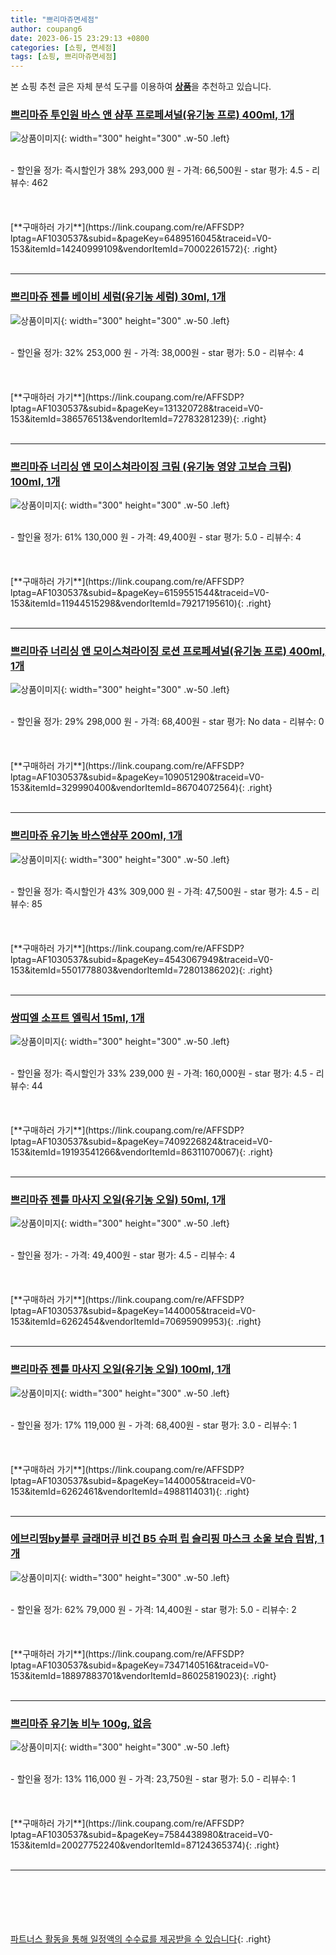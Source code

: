 ```yaml
---
title: "쁘리마쥬면세점"
author: coupang6
date: 2023-06-15 23:29:13 +0800
categories: [쇼핑, 면세점]
tags: [쇼핑, 쁘리마쥬면세점]
---
```


본 쇼핑 추천 글은 자체 분석 도구를 이용하여 [**상품**](https://link.coupang.com/a/bao1ui)을 추천하고 있습니다.

### [쁘리마쥬 투인원 바스 앤 샴푸 프로페셔널(유기농 프로) 400ml, 1개](https://link.coupang.com/re/AFFSDP?lptag=AF1030537&subid=&pageKey=6489516045&traceid=V0-153&itemId=14240999109&vendorItemId=70002261572)

![상품이미지](https://thumbnail7.coupangcdn.com/thumbnails/remote/230x230ex/image/vendor_inventory/7dd4/0c7cfe1aab79c2703d706a555ae0f1a046ab41768089f852a9f1eaf2f75a.jpg){: width="300" height="300" .w-50 .left}


<br>
- 할인율 정가: 즉시할인가 38%  293,000   원
- 가격: 66,500원
- star 평가: 4.5
- 리뷰수: 462
<br>
<br>
<br>
<br>
[**구매하러 가기**](https://link.coupang.com/re/AFFSDP?lptag=AF1030537&subid=&pageKey=6489516045&traceid=V0-153&itemId=14240999109&vendorItemId=70002261572){: .right}
<br>
<br>

---

### [쁘리마쥬 젠틀 베이비 세럼(유기농 세럼) 30ml, 1개](https://link.coupang.com/re/AFFSDP?lptag=AF1030537&subid=&pageKey=131320728&traceid=V0-153&itemId=386576513&vendorItemId=72783281239)

![상품이미지](https://thumbnail10.coupangcdn.com/thumbnails/remote/230x230ex/image/vendor_inventory/9f7e/51a57d6b0a420cee9e94b921fd61ea1fa0cb5b77f4c97b13593baa256c33.jpg){: width="300" height="300" .w-50 .left}


<br>
- 할인율 정가: 32%  253,000   원
- 가격: 38,000원
- star 평가: 5.0
- 리뷰수: 4
<br>
<br>
<br>
<br>
[**구매하러 가기**](https://link.coupang.com/re/AFFSDP?lptag=AF1030537&subid=&pageKey=131320728&traceid=V0-153&itemId=386576513&vendorItemId=72783281239){: .right}
<br>
<br>

---

### [쁘리마쥬 너리싱 앤 모이스쳐라이징 크림 (유기농 영양 고보습 크림) 100ml, 1개](https://link.coupang.com/re/AFFSDP?lptag=AF1030537&subid=&pageKey=6159551544&traceid=V0-153&itemId=11944515298&vendorItemId=79217195610)

![상품이미지](https://thumbnail10.coupangcdn.com/thumbnails/remote/230x230ex/image/vendor_inventory/ad99/e48c5a35e1604a2cd057b527fd2a553053c99a34a975a44d3ed836eb65af.jpg){: width="300" height="300" .w-50 .left}


<br>
- 할인율 정가: 61%  130,000   원
- 가격: 49,400원
- star 평가: 5.0
- 리뷰수: 4
<br>
<br>
<br>
<br>
[**구매하러 가기**](https://link.coupang.com/re/AFFSDP?lptag=AF1030537&subid=&pageKey=6159551544&traceid=V0-153&itemId=11944515298&vendorItemId=79217195610){: .right}
<br>
<br>

---

### [쁘리마쥬 너리싱 앤 모이스쳐라이징 로션 프로페셔널(유기농 프로) 400ml, 1개](https://link.coupang.com/re/AFFSDP?lptag=AF1030537&subid=&pageKey=109051290&traceid=V0-153&itemId=329990400&vendorItemId=86704072564)

![상품이미지](https://thumbnail7.coupangcdn.com/thumbnails/remote/230x230ex/image/vendor_inventory/2ef3/1e3267dcb26808e69d778973b5ac15032dc82a50c5fe809af2c01ada1338.jpg){: width="300" height="300" .w-50 .left}


<br>
- 할인율 정가: 29%  298,000   원
- 가격: 68,400원
- star 평가: No data
- 리뷰수: 0
<br>
<br>
<br>
<br>
[**구매하러 가기**](https://link.coupang.com/re/AFFSDP?lptag=AF1030537&subid=&pageKey=109051290&traceid=V0-153&itemId=329990400&vendorItemId=86704072564){: .right}
<br>
<br>

---

### [쁘리마쥬 유기농 바스앤샴푸 200ml, 1개](https://link.coupang.com/re/AFFSDP?lptag=AF1030537&subid=&pageKey=4543067949&traceid=V0-153&itemId=5501778803&vendorItemId=72801386202)

![상품이미지](https://thumbnail9.coupangcdn.com/thumbnails/remote/230x230ex/image/vendor_inventory/4872/f3a0e7a78fb3fac52d8716e4758b827bdd5c5e021f2ca06f6b5be6c38bff.jpg){: width="300" height="300" .w-50 .left}


<br>
- 할인율 정가: 즉시할인가 43%  309,000   원
- 가격: 47,500원
- star 평가: 4.5
- 리뷰수: 85
<br>
<br>
<br>
<br>
[**구매하러 가기**](https://link.coupang.com/re/AFFSDP?lptag=AF1030537&subid=&pageKey=4543067949&traceid=V0-153&itemId=5501778803&vendorItemId=72801386202){: .right}
<br>
<br>

---

### [쌍띠엘 소프트 엘릭서 15ml, 1개](https://link.coupang.com/re/AFFSDP?lptag=AF1030537&subid=&pageKey=7409226824&traceid=V0-153&itemId=19193541266&vendorItemId=86311070067)

![상품이미지](https://thumbnail6.coupangcdn.com/thumbnails/remote/230x230ex/image/vendor_inventory/42f3/1a6a185f652619ea023449298072ee4b96dc60d18e7c72f23fc99e1a58bf.jpeg){: width="300" height="300" .w-50 .left}


<br>
- 할인율 정가: 즉시할인가 33%  239,000   원
- 가격: 160,000원
- star 평가: 4.5
- 리뷰수: 44
<br>
<br>
<br>
<br>
[**구매하러 가기**](https://link.coupang.com/re/AFFSDP?lptag=AF1030537&subid=&pageKey=7409226824&traceid=V0-153&itemId=19193541266&vendorItemId=86311070067){: .right}
<br>
<br>

---

### [쁘리마쥬 젠틀 마사지 오일(유기농 오일) 50ml, 1개](https://link.coupang.com/re/AFFSDP?lptag=AF1030537&subid=&pageKey=1440005&traceid=V0-153&itemId=6262454&vendorItemId=70695909953)

![상품이미지](https://thumbnail7.coupangcdn.com/thumbnails/remote/230x230ex/image/vendor_inventory/0a7e/42a9b7761b60c9eec0247e0cecc2906f9ade180fb661226a8655bfa6b252.jpg){: width="300" height="300" .w-50 .left}


<br>
- 할인율 정가: 
- 가격: 49,400원
- star 평가: 4.5
- 리뷰수: 4
<br>
<br>
<br>
<br>
[**구매하러 가기**](https://link.coupang.com/re/AFFSDP?lptag=AF1030537&subid=&pageKey=1440005&traceid=V0-153&itemId=6262454&vendorItemId=70695909953){: .right}
<br>
<br>

---

### [쁘리마쥬 젠틀 마사지 오일(유기농 오일) 100ml, 1개](https://link.coupang.com/re/AFFSDP?lptag=AF1030537&subid=&pageKey=1440005&traceid=V0-153&itemId=6262461&vendorItemId=4988114031)

![상품이미지](https://thumbnail10.coupangcdn.com/thumbnails/remote/230x230ex/image/vendor_inventory/5549/1e9de9e82234b7f7a84a67b91540d1968e1650aad1408d9d7ca974575de9.jpg){: width="300" height="300" .w-50 .left}


<br>
- 할인율 정가: 17%  119,000   원
- 가격: 68,400원
- star 평가: 3.0
- 리뷰수: 1
<br>
<br>
<br>
<br>
[**구매하러 가기**](https://link.coupang.com/re/AFFSDP?lptag=AF1030537&subid=&pageKey=1440005&traceid=V0-153&itemId=6262461&vendorItemId=4988114031){: .right}
<br>
<br>

---

### [에브리띵by블루 글래머큐 비건 B5 슈퍼 립 슬리핑 마스크 소울 보습 립밤, 1개](https://link.coupang.com/re/AFFSDP?lptag=AF1030537&subid=&pageKey=7347140516&traceid=V0-153&itemId=18897883701&vendorItemId=86025819023)

![상품이미지](https://thumbnail10.coupangcdn.com/thumbnails/remote/230x230ex/image/vendor_inventory/01c5/d2525f4fa116f3fea02292b1fa7a5ca5aefd50d866423f9a2cb1663af3ea.jpg){: width="300" height="300" .w-50 .left}


<br>
- 할인율 정가: 62%  79,000   원
- 가격: 14,400원
- star 평가: 5.0
- 리뷰수: 2
<br>
<br>
<br>
<br>
[**구매하러 가기**](https://link.coupang.com/re/AFFSDP?lptag=AF1030537&subid=&pageKey=7347140516&traceid=V0-153&itemId=18897883701&vendorItemId=86025819023){: .right}
<br>
<br>

---

### [쁘리마쥬 유기농 비누 100g, 없음](https://link.coupang.com/re/AFFSDP?lptag=AF1030537&subid=&pageKey=7584438980&traceid=V0-153&itemId=20027752240&vendorItemId=87124365374)

![상품이미지](https://thumbnail8.coupangcdn.com/thumbnails/remote/230x230ex/image/vendor_inventory/59f4/c7cf06408a8f0d872f2162cacb9c0ed44b9749aa3e6aa6203cb0e8834900.jpg){: width="300" height="300" .w-50 .left}


<br>
- 할인율 정가: 13%  116,000   원
- 가격: 23,750원
- star 평가: 5.0
- 리뷰수: 1
<br>
<br>
<br>
<br>
[**구매하러 가기**](https://link.coupang.com/re/AFFSDP?lptag=AF1030537&subid=&pageKey=7584438980&traceid=V0-153&itemId=20027752240&vendorItemId=87124365374){: .right}
<br>
<br>

---
<br><br><br><br><br> [파트너스 활동을 통해 일정액의 수수료를 제공받을 수 있습니다](https://link.coupang.com/a/bao1ui){: .right}